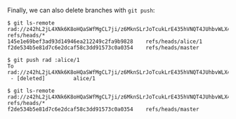 Finally, we can also delete branches with `git push`:

```
$ git ls-remote rad://z42hL2jL4XNk6K8oHQaSWfMgCL7ji/z6MknSLrJoTcukLrE435hVNQT4JUhbvWLX4kUzqkEStBU8Vi refs/heads/*
145e1e69bef3ad93d14946ea212249c2fa9b9828	refs/heads/alice/1
f2de534b5e81d7c6e2dcaf58c3dd91573c0a0354	refs/heads/master
```

``` (stderr) RAD_SOCKET=/dev/null
$ git push rad :alice/1
To rad://z42hL2jL4XNk6K8oHQaSWfMgCL7ji/z6MknSLrJoTcukLrE435hVNQT4JUhbvWLX4kUzqkEStBU8Vi
 - [deleted]         alice/1
```

```
$ git ls-remote rad://z42hL2jL4XNk6K8oHQaSWfMgCL7ji/z6MknSLrJoTcukLrE435hVNQT4JUhbvWLX4kUzqkEStBU8Vi refs/heads/*
f2de534b5e81d7c6e2dcaf58c3dd91573c0a0354	refs/heads/master
```
